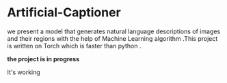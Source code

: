# Artificial-Captioner

 we present a model that generates natural language descriptions of images and their regions with the help of Machine Learning algorithm .This project is written on Torch which is faster than python .
 
**the project is in progress**

It's working

